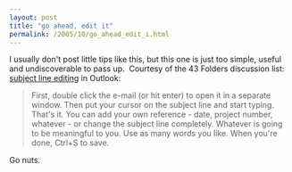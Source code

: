 ```yaml
---
layout: post
title: "go ahead, edit it"
permalink: /2005/10/go_ahead_edit_i.html
---
```


I usually don't post little tips like this, but this one is just too simple, useful and undiscoverable to pass up.  Courtesy of the 43 Folders discussion list:  [subject line editing](http://groups.googlegroups.com/group/43Folders/msg/7c3b89e7df1d5e46) in Outlook:

> First, double click the e-mail (or hit enter) to open it in a separate window. Then put your cursor on the subject line and start typing. That's it. You can add your own reference - date, project number, whatever - or change the subject line completely. Whatever is going to be meaningful to you. Use as many words you like. When you're done, Ctrl+S to save.

Go nuts.